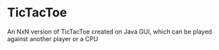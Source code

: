# TicTacToe
An NxN version of TicTacToe created on Java GUI, which can be played against another player or a CPU
